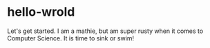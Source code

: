 # hello-wrold
Let's get started. 
I am a mathie, but am super rusty when it comes to Computer Science. 
It is time to sink or swim!
